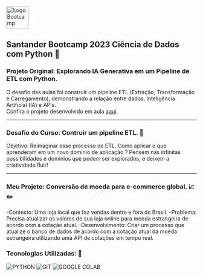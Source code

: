 <img src="https://hermes.digitalinnovation.one/assets/diome/logo-full.svg" alt="Logo Bootcamp" width="60">

## Santander Bootcamp 2023 Ciência de Dados com Python 🚀

### Projeto Original: Explorando IA Generativa em um Pipeline de ETL com Python.
O desafio das aulas foi construir um pipeline ETL (Extração, Transformação e Carregamento), demonstrando a relação entre dados, Inteligência Artificial (IA) e APIs.
  <br>
Confira o projeto desenvolvido em aula [aqui](https://github.com/Gabriela-Silveira/bootcamp_santander_ETL_python/blob/main/ETL_com_Python.ipynb).

---

### Desafio do Curso: Contruir um pipeline ETL. 🎯
Objetivo: Reimaginar esse processo de ETL. Como aplicar o que aprenderam em um novo domínio de aplicação ? Pensem nas infinitas possibilidades e domínios que podem ser explorados, e deixem a criatividade fluir!

---

### Meu Projeto: Conversão de moeda para e-commerce global. 📈✏️
-Contexto: Uma loja local que faz vendas dentro e fora do Brasil.
-Problema: Precisa atualizar os valores de sua loja online para moeda estrangeira de acordo com a cotação atual.
-Desenvolvimento: Criar um processo que atualize o banco de dados de acordo com a cotação atual da moeda estrangeira utilizando uma API de cotações em tempo real.

### Tecnologias Utilizadas: 🧩

![PYTHON](https://img.shields.io/badge/Python-3776AB.svg?style=for-the-badge&logo=Python&logoColor=white)
![GIT](https://img.shields.io/badge/Git-F05032.svg?style=for-the-badge&logo=Git&logoColor=white)
![GOOGLE COLAB](https://img.shields.io/badge/Google%20Colab-F9AB00.svg?style=for-the-badge&logo=Google-Colab&logoColor=white)
